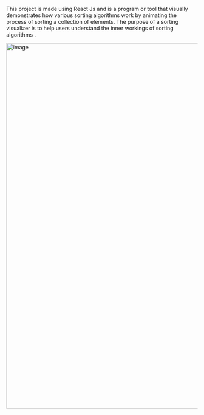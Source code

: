 This project is made using React Js and  is a program or tool that visually demonstrates how various sorting algorithms work by animating the process of sorting a collection of elements. The purpose of a sorting visualizer is to help users understand the inner workings of sorting algorithms .

<img width="960" alt="image" src="https://github.com/diksh04/SortingVisualizer/assets/84238934/09b687dd-31ef-4008-960f-66469e14950e">
